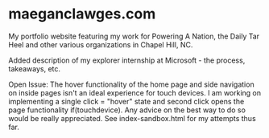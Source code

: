 maeganclawges.com
=================

My portfolio website featuring my work for Powering A Nation, the Daily Tar Heel and other various organizations in Chapel Hill, NC.

Added description of my explorer internship at Microsoft - the process, takeaways, etc.

Open Issue:  The hover functionality of the home page and side navigation on inside pages isn't an ideal experience for touch devices. I am working on implementing a single click = "hover" state and second click opens the page functionality if(touchdevice). Any advice on the best way to do so would be really appreciated. See index-sandbox.html for my attempts thus far.
